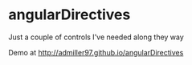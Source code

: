 angularDirectives
=================
Just a couple of controls I've needed along they way

Demo at http://admiller97.github.io/angularDirectives